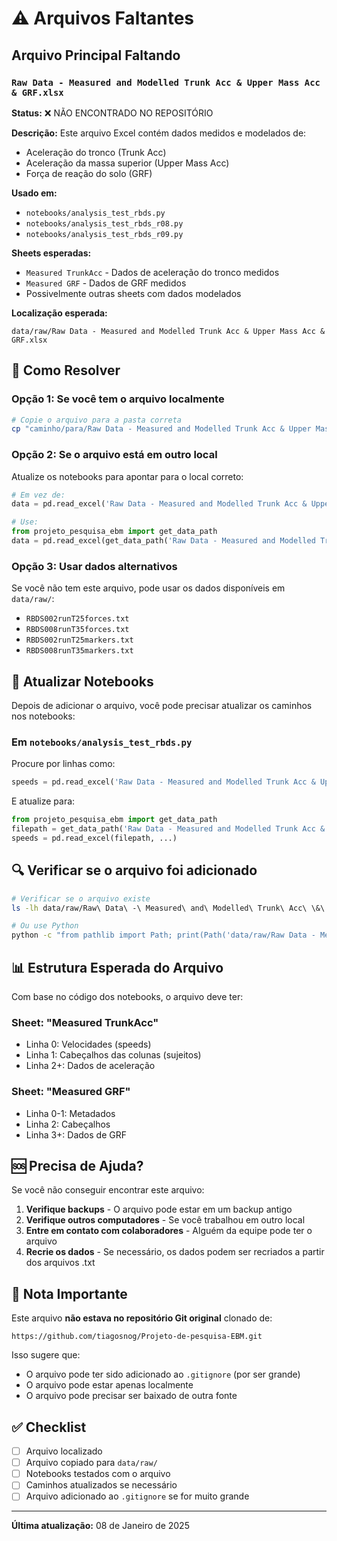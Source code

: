 # ⚠️ Arquivos Faltantes

## Arquivo Principal Faltando

### `Raw Data - Measured and Modelled Trunk Acc & Upper Mass Acc & GRF.xlsx`

**Status:** ❌ NÃO ENCONTRADO NO REPOSITÓRIO

**Descrição:**
Este arquivo Excel contém dados medidos e modelados de:
- Aceleração do tronco (Trunk Acc)
- Aceleração da massa superior (Upper Mass Acc)
- Força de reação do solo (GRF)

**Usado em:**
- `notebooks/analysis_test_rbds.py`
- `notebooks/analysis_test_rbds_r08.py`
- `notebooks/analysis_test_rbds_r09.py`

**Sheets esperadas:**
- `Measured TrunkAcc` - Dados de aceleração do tronco medidos
- `Measured GRF` - Dados de GRF medidos
- Possivelmente outras sheets com dados modelados

**Localização esperada:**
```
data/raw/Raw Data - Measured and Modelled Trunk Acc & Upper Mass Acc & GRF.xlsx
```

## 🔧 Como Resolver

### Opção 1: Se você tem o arquivo localmente

```bash
# Copie o arquivo para a pasta correta
cp "caminho/para/Raw Data - Measured and Modelled Trunk Acc & Upper Mass Acc & GRF.xlsx" data/raw/
```

### Opção 2: Se o arquivo está em outro local

Atualize os notebooks para apontar para o local correto:

```python
# Em vez de:
data = pd.read_excel('Raw Data - Measured and Modelled Trunk Acc & Upper Mass Acc & GRF.xlsx', ...)

# Use:
from projeto_pesquisa_ebm import get_data_path
data = pd.read_excel(get_data_path('Raw Data - Measured and Modelled Trunk Acc & Upper Mass Acc & GRF.xlsx'), ...)
```

### Opção 3: Usar dados alternativos

Se você não tem este arquivo, pode usar os dados disponíveis em `data/raw/`:
- `RBDS002runT25forces.txt`
- `RBDS008runT35forces.txt`
- `RBDS002runT25markers.txt`
- `RBDS008runT35markers.txt`

## 📝 Atualizar Notebooks

Depois de adicionar o arquivo, você pode precisar atualizar os caminhos nos notebooks:

### Em `notebooks/analysis_test_rbds.py`

Procure por linhas como:
```python
speeds = pd.read_excel('Raw Data - Measured and Modelled Trunk Acc & Upper Mass Acc & GRF.xlsx', ...)
```

E atualize para:
```python
from projeto_pesquisa_ebm import get_data_path
filepath = get_data_path('Raw Data - Measured and Modelled Trunk Acc & Upper Mass Acc & GRF.xlsx')
speeds = pd.read_excel(filepath, ...)
```

## 🔍 Verificar se o arquivo foi adicionado

```bash
# Verificar se o arquivo existe
ls -lh data/raw/Raw\ Data\ -\ Measured\ and\ Modelled\ Trunk\ Acc\ \&\ Upper\ Mass\ Acc\ \&\ GRF.xlsx

# Ou use Python
python -c "from pathlib import Path; print(Path('data/raw/Raw Data - Measured and Modelled Trunk Acc & Upper Mass Acc & GRF.xlsx').exists())"
```

## 📊 Estrutura Esperada do Arquivo

Com base no código dos notebooks, o arquivo deve ter:

### Sheet: "Measured TrunkAcc"
- Linha 0: Velocidades (speeds)
- Linha 1: Cabeçalhos das colunas (sujeitos)
- Linha 2+: Dados de aceleração

### Sheet: "Measured GRF"
- Linha 0-1: Metadados
- Linha 2: Cabeçalhos
- Linha 3+: Dados de GRF

## 🆘 Precisa de Ajuda?

Se você não conseguir encontrar este arquivo:

1. **Verifique backups** - O arquivo pode estar em um backup antigo
2. **Verifique outros computadores** - Se você trabalhou em outro local
3. **Entre em contato com colaboradores** - Alguém da equipe pode ter o arquivo
4. **Recrie os dados** - Se necessário, os dados podem ser recriados a partir dos arquivos .txt

## 📌 Nota Importante

Este arquivo **não estava no repositório Git original** clonado de:
```
https://github.com/tiagosnog/Projeto-de-pesquisa-EBM.git
```

Isso sugere que:
- O arquivo pode ter sido adicionado ao `.gitignore` (por ser grande)
- O arquivo pode estar apenas localmente
- O arquivo pode precisar ser baixado de outra fonte

## ✅ Checklist

- [ ] Arquivo localizado
- [ ] Arquivo copiado para `data/raw/`
- [ ] Notebooks testados com o arquivo
- [ ] Caminhos atualizados se necessário
- [ ] Arquivo adicionado ao `.gitignore` se for muito grande

---

**Última atualização:** 08 de Janeiro de 2025

